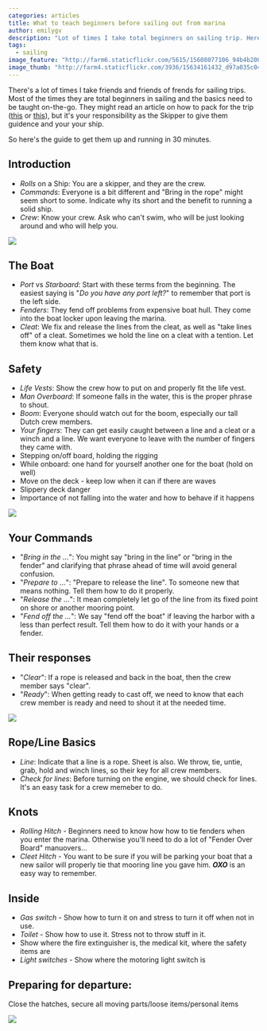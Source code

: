```yaml
---
categories: articles
title: What to teach beginners before sailing out from marina
author: emilygv
description: "Lot of times I take total beginners on sailing trip. Here's the guide to get them up and running in 30 minutes."
tags:
  - sailing
image_feature: "http://farm6.staticflickr.com/5615/15608077106_94b4b20075_b.jpg"
image_thumb: "http://farm4.staticflickr.com/3936/15634161432_d97a035c04_s.jpg"
---
```


There's a lot of times I take friends and friends of frends for sailing trips. Most of the times they are total beginners in sailing and the basics need to be taught on-the-go. They might read an article on how to pack for the trip ([this](http://restlesspoint.com/articles/packing-for-a-weekend-sailing/) or [this](http://restlesspoint.com/articles/packing-for-april-sailing/)), but it's your responsibility as the Skipper to give them guidence and your your ship.

So here's the guide to get them up and running in 30 minutes.

## Introduction
- _Rolls_ on a Ship: You are a skipper, and they are the crew.
- _Commands_: Everyone is a bit different and "Bring in the rope" might seem short to some. Indicate why its short and the benefit to running a solid ship.
- _Crew_: Know your crew. Ask who can't swim, who will be just looking around and who will help you.

![](http://farm4.staticflickr.com/3932/15669888725_9b2e11f9c5_z.jpg)

## The Boat
- _Port_ vs _Starboard_: Start with these terms from the beginning. The easiest saying is "_Do you have any port left?_" to remember that port is the left side.
- _Fenders_: They fend off problems from expensive boat hull. They come into the boat locker upon leaving the marina.
- _Cleat_: We fix and release the lines from the cleat, as well as "take lines off" of a cleat. Sometimes we hold the line on a cleat with a tention. Let them know what that is.

## Safety
- _Life Vests_: Show the crew how to put on and properly fit the life vest.
- _Man Overboard_: If someone falls in the water, this is the proper phrase to shout.
- _Boom_: Everyone should watch out for the boom, especially our tall Dutch crew members.
- _Your fingers_: They can get easily caught between a line and a cleat or a winch and a line. We want everyone to leave with the number of fingers they came with.
- Stepping on/off board, holding the rigging
- While onboard: one hand for yourself another one for the boat  (hold on well)
- Move on the deck - keep low when it can if there are waves
- Slippery deck danger
- Importance of not falling into the water and how to behave if it happens

![](http://farm4.staticflickr.com/3727/12149398973_5480207542_z.jpg)

## Your Commands
- "_Bring in the ..._": You might say "bring in the line" or "bring in the fender" and clarifying that phrase ahead of time will avoid general confusion.
- "_Prepare to ..._": "Prepare to release the line". To someone new that means nothing. Tell them how to do it properly.
- "_Release the ..._": It mean completely let go of the line from its fixed point on shore or another mooring point.
- "_Fend off the ..._": We say "fend off the boat" if leaving the harbor with a less than perfect result. Tell them how to do it with your hands or a fender.

## Their responses
- "_Clear_": If a rope is released and back in the boat, then the crew member says "clear".
- "_Ready_": When getting ready to cast off, we need to know that each crew member is ready and need to shout it at the needed time.

![](http://farm4.staticflickr.com/3947/15011566633_0078e9cc25_z.jpg)

## Rope/Line Basics
- _Line_: Indicate that a line is a rope. Sheet is also. We throw, tie, untie, grab, hold and winch lines, so their key for all crew members.
- _Check for lines_: Before turning on the engine, we should check for lines. It's an easy task for a crew memeber to do.

## Knots
- _Rolling Hitch_ - Beginners need to know how how to tie fenders when you enter the marina. Otherwise you'll need to do a lot of "Fender Over Board" manuovers...
- _Cleet Hitch_ - You want to be sure if you will be parking your boat that a new sailor will properly tie that mooring line you gave him. **_OXO_** is an easy way to remember.

## Inside
- _Gas switch_ - Show how to turn it on and stress to turn it off when not in use.
- _Toilet_ - Show how to use it. Stress not to throw stuff in it.
- Show where the fire extinguisher is, the medical kit, where the safety items are
- _Light switches_ - Show where the motoring light switch is

## Preparing for departure:
Close the hatches, secure all moving parts/loose items/personal items

[![](http://farm6.staticflickr.com/5611/15447196308_94d658110a_z.jpg)](http://farm6.staticflickr.com/5611/15447196308_94d658110a_b.jpg)
